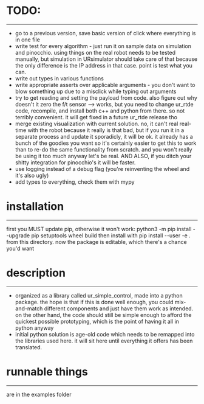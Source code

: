 # TODO:
---------
- go to a previous version, save basic version of click where everything is in one file
- write test for every algorithm - just run it on sample data on simulation and pinocchio.
  using things on the real robot needs to be tested manually, but simulation in URsimulator should
  take care of that because the only difference is the IP address in that case.
  point is test what you can.
- write out types in various functions
- write appropriate asserts over applicable arguments - you don't want to blow something up
  due to a misclick while typing out arguments
- try to get reading and setting the payload from code. also figure out why doesn't it zero the f/t sensor
  --> works, but you need to change ur_rtde code, recompile, and install both c++ and python from there.
so not terribly convenient. it will get fixed in a future ur_rtde release tho
- merge existing visualization with current solution. no, it can't real real-time with the robot
  because it really is that bad, but if you run it in a separate process and update it sporadicly,
  it will be ok. it already has a bunch of the goodies you want so it's certainly easier to get
  this to work than to re-do the same functionality from scratch. 
  and you won't really be using it too much anyway let's be real. AND ALSO,
  if you ditch your shitty integration for pinocchio's it will be faster.
- use logging instead of a debug flag (you're reinventing the wheel and it's also ugly)
- add types to everything, check them with mypy

# installation
------------
first you MUST update pip, otherwise it won't work:
python3 -m pip install --upgrade pip setuptools wheel build
then install with 
pip install --user -e . 
from this directory. now the package is editable, which there's a chance you'd want

# description
---------
- organized as a library called ur_simple_control, made into a python package. the hope is that if this
  is done well enough, you could mix-and-match different components
  and just have them work as intended. on the other hand,
  the code should still be simple enough to afford the quickest possible prototyping,
  which is the point of having it all in python anyway
- initial python solution is age-old code which needs to be remapped into the 
  libraries used here. it will sit here until everything it offers has been translated.

# runnable things
---------------
are in the examples folder
